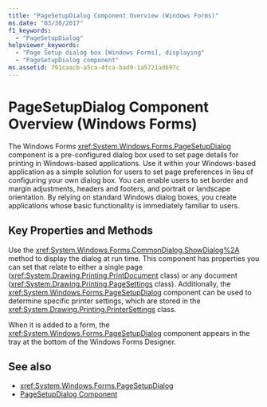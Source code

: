 ```yaml
---
title: "PageSetupDialog Component Overview (Windows Forms)"
ms.date: "03/30/2017"
f1_keywords: 
  - "PageSetupDialog"
helpviewer_keywords: 
  - "Page Setup dialog box [Windows Forms], displaying"
  - "PageSetupDialog component"
ms.assetid: 791caacb-a5ca-4fca-bad9-1a5721ad697c
---
```

# PageSetupDialog Component Overview (Windows Forms)
The Windows Forms <xref:System.Windows.Forms.PageSetupDialog> component is a pre-configured dialog box used to set page details for printing in Windows-based applications. Use it within your Windows-based application as a simple solution for users to set page preferences in lieu of configuring your own dialog box. You can enable users to set border and margin adjustments, headers and footers, and portrait or landscape orientation. By relying on standard Windows dialog boxes, you create applications whose basic functionality is immediately familiar to users.  
  
## Key Properties and Methods  
 Use the <xref:System.Windows.Forms.CommonDialog.ShowDialog%2A> method to display the dialog at run time. This component has properties you can set that relate to either a single page (<xref:System.Drawing.Printing.PrintDocument> class) or any document (<xref:System.Drawing.Printing.PageSettings> class). Additionally, the <xref:System.Windows.Forms.PageSetupDialog> component can be used to determine specific printer settings, which are stored in the <xref:System.Drawing.Printing.PrinterSettings> class.  
  
 When it is added to a form, the <xref:System.Windows.Forms.PageSetupDialog> component appears in the tray at the bottom of the Windows Forms Designer.  
  
## See also

- <xref:System.Windows.Forms.PageSetupDialog>
- [PageSetupDialog Component](pagesetupdialog-component-windows-forms.md)
